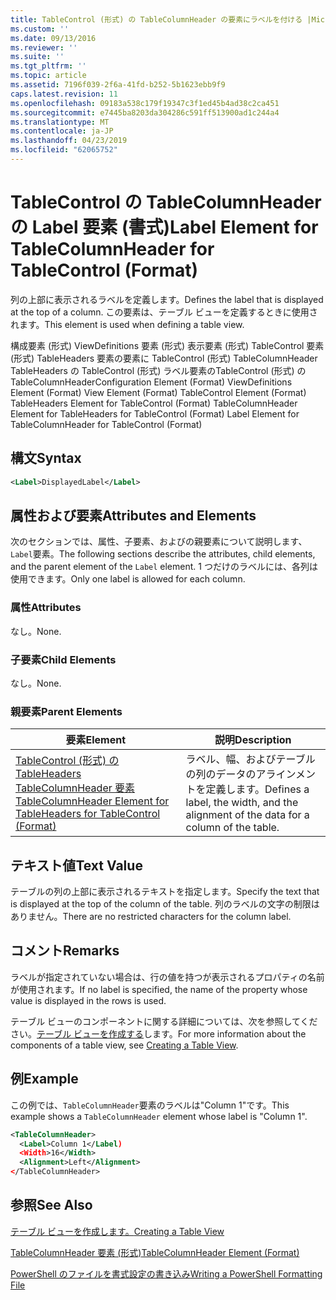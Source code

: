 ```yaml
---
title: TableControl (形式) の TableColumnHeader の要素にラベルを付ける |Microsoft Docs
ms.custom: ''
ms.date: 09/13/2016
ms.reviewer: ''
ms.suite: ''
ms.tgt_pltfrm: ''
ms.topic: article
ms.assetid: 7196f039-2f6a-41fd-b252-5b1623ebb9f9
caps.latest.revision: 11
ms.openlocfilehash: 09183a538c179f19347c3f1ed45b4ad38c2ca451
ms.sourcegitcommit: e7445ba8203da304286c591ff513900ad1c244a4
ms.translationtype: MT
ms.contentlocale: ja-JP
ms.lasthandoff: 04/23/2019
ms.locfileid: "62065752"
---
```

# <a name="label-element-for-tablecolumnheader-for-tablecontrol-format"></a><span data-ttu-id="4504a-102">TableControl の TableColumnHeader の Label 要素 (書式)</span><span class="sxs-lookup"><span data-stu-id="4504a-102">Label Element for TableColumnHeader for TableControl (Format)</span></span>

<span data-ttu-id="4504a-103">列の上部に表示されるラベルを定義します。</span><span class="sxs-lookup"><span data-stu-id="4504a-103">Defines the label that is displayed at the top of a column.</span></span> <span data-ttu-id="4504a-104">この要素は、テーブル ビューを定義するときに使用されます。</span><span class="sxs-lookup"><span data-stu-id="4504a-104">This element is used when defining a table view.</span></span>

<span data-ttu-id="4504a-105">構成要素 (形式) ViewDefinitions 要素 (形式) 表示要素 (形式) TableControl 要素 (形式) TableHeaders 要素の要素に TableControl (形式) TableColumnHeader TableHeaders の TableControl (形式) ラベル要素のTableControl (形式) の TableColumnHeader</span><span class="sxs-lookup"><span data-stu-id="4504a-105">Configuration Element (Format) ViewDefinitions Element (Format) View Element (Format) TableControl Element (Format) TableHeaders Element for TableControl (Format) TableColumnHeader Element for TableHeaders for TableControl (Format) Label Element  for TableColumnHeader for TableControl (Format)</span></span>

## <a name="syntax"></a><span data-ttu-id="4504a-106">構文</span><span class="sxs-lookup"><span data-stu-id="4504a-106">Syntax</span></span>

```xml
<Label>DisplayedLabel</Label>

```

## <a name="attributes-and-elements"></a><span data-ttu-id="4504a-107">属性および要素</span><span class="sxs-lookup"><span data-stu-id="4504a-107">Attributes and Elements</span></span>

<span data-ttu-id="4504a-108">次のセクションでは、属性、子要素、およびの親要素について説明します、`Label`要素。</span><span class="sxs-lookup"><span data-stu-id="4504a-108">The following sections describe the attributes, child elements, and the parent element of the `Label` element.</span></span> <span data-ttu-id="4504a-109">1 つだけのラベルには、各列は使用できます。</span><span class="sxs-lookup"><span data-stu-id="4504a-109">Only one label is allowed for each column.</span></span>

### <a name="attributes"></a><span data-ttu-id="4504a-110">属性</span><span class="sxs-lookup"><span data-stu-id="4504a-110">Attributes</span></span>

<span data-ttu-id="4504a-111">なし。</span><span class="sxs-lookup"><span data-stu-id="4504a-111">None.</span></span>

### <a name="child-elements"></a><span data-ttu-id="4504a-112">子要素</span><span class="sxs-lookup"><span data-stu-id="4504a-112">Child Elements</span></span>

<span data-ttu-id="4504a-113">なし。</span><span class="sxs-lookup"><span data-stu-id="4504a-113">None.</span></span>

### <a name="parent-elements"></a><span data-ttu-id="4504a-114">親要素</span><span class="sxs-lookup"><span data-stu-id="4504a-114">Parent Elements</span></span>

|<span data-ttu-id="4504a-115">要素</span><span class="sxs-lookup"><span data-stu-id="4504a-115">Element</span></span>|<span data-ttu-id="4504a-116">説明</span><span class="sxs-lookup"><span data-stu-id="4504a-116">Description</span></span>|
|-------------|-----------------|
|[<span data-ttu-id="4504a-117">TableControl (形式) の TableHeaders TableColumnHeader 要素</span><span class="sxs-lookup"><span data-stu-id="4504a-117">TableColumnHeader Element for TableHeaders for TableControl  (Format)</span></span>](./tablecolumnheader-element-format.md)|<span data-ttu-id="4504a-118">ラベル、幅、およびテーブルの列のデータのアラインメントを定義します。</span><span class="sxs-lookup"><span data-stu-id="4504a-118">Defines a label, the width, and the alignment of the data for a column of the table.</span></span>|

## <a name="text-value"></a><span data-ttu-id="4504a-119">テキスト値</span><span class="sxs-lookup"><span data-stu-id="4504a-119">Text Value</span></span>

<span data-ttu-id="4504a-120">テーブルの列の上部に表示されるテキストを指定します。</span><span class="sxs-lookup"><span data-stu-id="4504a-120">Specify the text that is displayed at the top of the column of the table.</span></span> <span data-ttu-id="4504a-121">列のラベルの文字の制限はありません。</span><span class="sxs-lookup"><span data-stu-id="4504a-121">There are no restricted characters for the column label.</span></span>

## <a name="remarks"></a><span data-ttu-id="4504a-122">コメント</span><span class="sxs-lookup"><span data-stu-id="4504a-122">Remarks</span></span>

<span data-ttu-id="4504a-123">ラベルが指定されていない場合は、行の値を持つが表示されるプロパティの名前が使用されます。</span><span class="sxs-lookup"><span data-stu-id="4504a-123">If no label is specified, the name of the property whose value is displayed in the rows is used.</span></span>

<span data-ttu-id="4504a-124">テーブル ビューのコンポーネントに関する詳細については、次を参照してください。[テーブル ビューを作成する](./creating-a-table-view.md)します。</span><span class="sxs-lookup"><span data-stu-id="4504a-124">For more information about the components of a table view, see [Creating a Table View](./creating-a-table-view.md).</span></span>

## <a name="example"></a><span data-ttu-id="4504a-125">例</span><span class="sxs-lookup"><span data-stu-id="4504a-125">Example</span></span>

<span data-ttu-id="4504a-126">この例では、`TableColumnHeader`要素のラベルは"Column 1"です。</span><span class="sxs-lookup"><span data-stu-id="4504a-126">This example shows a `TableColumnHeader` element whose label is "Column 1".</span></span>

```xml
<TableColumnHeader>
  <Label>Column 1</Label)
  <Width>16</Width>
  <Alignment>Left</Alignment>
</TableColumnHeader>
```

## <a name="see-also"></a><span data-ttu-id="4504a-127">参照</span><span class="sxs-lookup"><span data-stu-id="4504a-127">See Also</span></span>

[<span data-ttu-id="4504a-128">テーブル ビューを作成します。</span><span class="sxs-lookup"><span data-stu-id="4504a-128">Creating a Table View</span></span>](./creating-a-table-view.md)

[<span data-ttu-id="4504a-129">TableColumnHeader 要素 (形式)</span><span class="sxs-lookup"><span data-stu-id="4504a-129">TableColumnHeader Element (Format)</span></span>](./tablecolumnheader-element-format.md)

[<span data-ttu-id="4504a-130">PowerShell のファイルを書式設定の書き込み</span><span class="sxs-lookup"><span data-stu-id="4504a-130">Writing a PowerShell Formatting File</span></span>](./writing-a-powershell-formatting-file.md)
